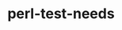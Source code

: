 ---
title: "perl-test-needs"
layout: cache
categories: [package, v0.19]
meta: {"versions": ["0.002005"], "compilers": ["gcc@7.3.1"], "oss": ["amzn2"], "platforms": ["linux"], "targets": ["aarch64"], "stacks": ["aws-ahug-aarch64"], "num_specs": 1, "num_specs_by_stack": {"aws-ahug-aarch64": 1}}
spec_details: [{"hash": "o2xm7isl4px5vhqvrfr4odmxwvhqbrhw", "compiler": "gcc@7.3.1", "versions": ["0.002005"], "os": "amzn2", "platform": "linux", "target": "aarch64", "variants": ["build_system=perl"], "stacks": ["aws-ahug-aarch64"], "size": "-", "tarball": "https://binaries.spack.io/releases/v0.19/build_cache/linux-amzn2-aarch64/gcc-7.3.1/perl-test-needs-0.002005/linux-amzn2-aarch64-gcc-7.3.1-perl-test-needs-0.002005-o2xm7isl4px5vhqvrfr4odmxwvhqbrhw.spack"}]
---
